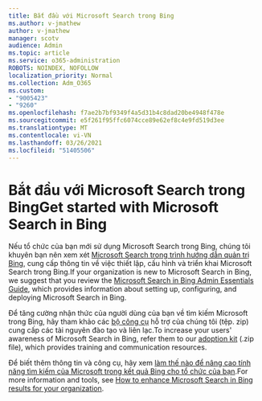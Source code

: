 ```yaml
---
title: Bắt đầu với Microsoft Search trong Bing
ms.author: v-jmathew
author: v-jmathew
manager: scotv
audience: Admin
ms.topic: article
ms.service: o365-administration
ROBOTS: NOINDEX, NOFOLLOW
localization_priority: Normal
ms.collection: Adm_O365
ms.custom:
- "9005423"
- "9260"
ms.openlocfilehash: f7ae2b7bf9349f4a5d31b4c8dad20be4948f478e
ms.sourcegitcommit: e5f261f95ffc6074cce89e62ef8c4e9fd519d3ee
ms.translationtype: MT
ms.contentlocale: vi-VN
ms.lasthandoff: 03/26/2021
ms.locfileid: "51405506"
---
```

# <a name="get-started-with-microsoft-search-in-bing"></a><span data-ttu-id="10ea0-102">Bắt đầu với Microsoft Search trong Bing</span><span class="sxs-lookup"><span data-stu-id="10ea0-102">Get started with Microsoft Search in Bing</span></span>

<span data-ttu-id="10ea0-103">Nếu tổ chức của bạn mới sử dụng Microsoft Search trong Bing, chúng tôi khuyên bạn nên xem xét [Microsoft Search trong trình hướng dẫn quản trị Bing](https://go.microsoft.com/fwlink/p/?linkid=2127979), cung cấp thông tin về việc thiết lập, cấu hình và triển khai Microsoft Search trong Bing.</span><span class="sxs-lookup"><span data-stu-id="10ea0-103">If your organization is new to Microsoft Search in Bing, we suggest that you review the [Microsoft Search in Bing Admin Essentials Guide](https://go.microsoft.com/fwlink/p/?linkid=2127979), which provides information about setting up, configuring, and deploying Microsoft Search in Bing.</span></span>

<span data-ttu-id="10ea0-104">Để tăng cường nhận thức của người dùng của bạn về tìm kiếm Microsoft trong Bing, hãy tham khảo các [bộ công cụ](https://go.microsoft.com/fwlink/p/?LinkID=2114710) hỗ trợ của chúng tôi (tệp. zip) cung cấp các tài nguyên đào tạo và liên lạc.</span><span class="sxs-lookup"><span data-stu-id="10ea0-104">To increase your users' awareness of Microsoft Search in Bing, refer them to our [adoption kit](https://go.microsoft.com/fwlink/p/?LinkID=2114710) (.zip file), which provides training and communication resources.</span></span>

<span data-ttu-id="10ea0-105">Để biết thêm thông tin và công cụ, hãy xem [làm thế nào để nâng cao tính năng tìm kiếm của Microsoft trong kết quả Bing cho tổ chức của bạn](https://go.microsoft.com/fwlink/?linkid=2152022).</span><span class="sxs-lookup"><span data-stu-id="10ea0-105">For more information and tools, see [How to enhance Microsoft Search in Bing results for your organization](https://go.microsoft.com/fwlink/?linkid=2152022).</span></span>
